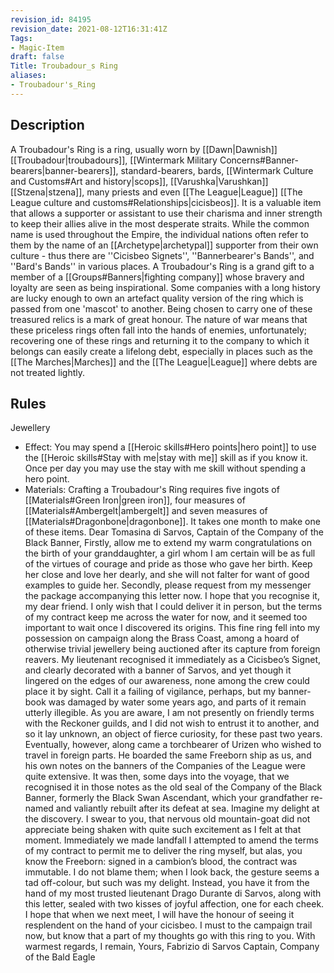```yaml
---
revision_id: 84195
revision_date: 2021-08-12T16:31:41Z
Tags:
- Magic-Item
draft: false
Title: Troubadour_s Ring
aliases:
- Troubadour's_Ring
---
```

## Description
A Troubadour's Ring is a ring, usually worn by [[Dawn|Dawnish]] [[Troubadour|troubadours]], [[Wintermark Military Concerns#Banner-bearers|banner-bearers]], standard-bearers, bards, [[Wintermark Culture and Customs#Art and history|scops]], [[Varushka|Varushkan]] [[Stzena|stzena]], many priests and even [[The League|League]] [[The League culture and customs#Relationships|cicisbeos]]. It is a valuable item that allows a supporter or assistant to use their charisma and inner strength to keep their allies alive in the most desperate straits. While the common name is used throughout the Empire, the individual nations often refer to them by the name of an [[Archetype|archetypal]] supporter from their own culture - thus there are ''Cicisbeo Signets'', ''Bannerbearer's Bands'', and ''Bard's Bands'' in various places.
A Troubadour's Ring is a grand gift to a member of a [[Groups#Banners|fighting company]] whose bravery and loyalty are seen as being inspirational. Some companies with a long history are lucky enough to own an artefact quality version of the ring which is passed from one 'mascot' to another. Being chosen to carry one of these treasured relics is a mark of great honour. The nature of war means that these priceless rings often fall into the hands of enemies, unfortunately; recovering one of these rings and returning it to the company to which it belongs can easily create a lifelong debt, especially in places such as the [[The Marches|Marches]] and the [[The League|League]] where debts are not treated lightly.
## Rules
Jewellery
* Effect: You may spend a [[Heroic skills#Hero points|hero point]] to use the [[Heroic skills#Stay with me|stay with me]] skill as if you know it. Once per day you may use the stay with me skill without spending a hero point.
* Materials: Crafting a Troubadour's Ring requires five ingots of [[Materials#Green Iron|green iron]], four measures of [[Materials#Ambergelt|ambergelt]] and seven measures of [[Materials#Dragonbone|dragonbone]]. It takes one month to make one of these items.
Dear Tomasina di Sarvos, Captain of the Company of the Black Banner,
Firstly, allow me to extend my warm congratulations on the birth of your granddaughter, a girl whom I am certain will be as full of the virtues of courage and pride as those who gave her birth. Keep her close and love her dearly, and she will not falter for want of good examples to guide her.
Secondly, please request from my messenger the package accompanying this letter now. I hope that you recognise it, my dear friend. I only wish that I could deliver it in person, but the terms of my contract keep me across the water for now, and it seemed too important to wait once I discovered its origins.
This fine ring fell into my possession on campaign along the Brass Coast, among a hoard of otherwise trivial jewellery being auctioned after its capture from foreign reavers. My lieutenant recognised it immediately as a Cicisbeo’s Signet, and clearly decorated with a banner of Sarvos, and yet though it lingered on the edges of our awareness, none among the crew could place it by sight. Call it a failing of vigilance, perhaps, but my banner-book was damaged by water some years ago, and parts of it remain utterly illegible. As you are aware, I am not presently on friendly terms with the Reckoner guilds, and I did not wish to entrust it to another, and so it lay unknown, an object of fierce curiosity, for these past two years. 
Eventually, however, along came a torchbearer of Urizen who wished to travel in foreign parts. He boarded the same Freeborn ship as us, and his own notes on the banners of the Companies of the League were quite extensive. It was then, some days into the voyage, that we recognised it in those notes as the old seal of the Company of the Black Banner, formerly the Black Swan Ascendant, which your grandfather re-named and valiantly rebuilt after its defeat at sea.
Imagine my delight at the discovery. I swear to you, that nervous old mountain-goat did not appreciate being shaken with quite such excitement as I felt at that moment. Immediately we made landfall I attempted to amend the terms of my contract to permit me to deliver the ring myself, but alas, you know the Freeborn: signed in a cambion’s blood, the contract was immutable. I do not blame them; when I look back, the gesture seems a tad off-colour, but such was my delight.
Instead, you have it from the hand of my most trusted lieutenant Drago Durante di Sarvos, along with this letter, sealed with two kisses of joyful affection, one for each cheek. I hope that when we next meet, I will have the honour of seeing it resplendent on the hand of your cicisbeo.
I must to the campaign trail now, but know that a part of my thoughts go with this ring to you.
With warmest regards, I remain,
Yours,
Fabrizio di Sarvos
Captain, Company of the Bald Eagle